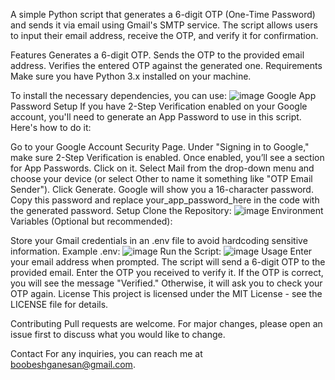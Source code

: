 A simple Python script that generates a 6-digit OTP (One-Time Password) and sends it via email using Gmail's SMTP service. The script allows users to input their email address, receive the OTP, and verify it for confirmation.

Features
Generates a 6-digit OTP.
Sends the OTP to the provided email address.
Verifies the entered OTP against the generated one.
Requirements
Make sure you have Python 3.x installed on your machine.

To install the necessary dependencies, you can use:
![image](https://github.com/user-attachments/assets/2f3ad8b5-54e8-4c7b-a1da-0a1abd2e8f7b)
Google App Password Setup
If you have 2-Step Verification enabled on your Google account, you'll need to generate an App Password to use in this script. Here's how to do it:

Go to your Google Account Security Page.
Under "Signing in to Google," make sure 2-Step Verification is enabled.
Once enabled, you’ll see a section for App Passwords. Click on it.
Select Mail from the drop-down menu and choose your device (or select Other to name it something like "OTP Email Sender").
Click Generate. Google will show you a 16-character password.
Copy this password and replace your_app_password_here in the code with the generated password.
Setup
Clone the Repository:
![image](https://github.com/user-attachments/assets/aa1c5799-f1c0-4830-8240-0e62fad922d9)
Environment Variables (Optional but recommended):

Store your Gmail credentials in an .env file to avoid hardcoding sensitive information.
Example .env:
![image](https://github.com/user-attachments/assets/97d8a65d-b7d1-4866-aa34-ffaf145739ee)
Run the Script:
![image](https://github.com/user-attachments/assets/1a38a141-4b27-453e-b675-97b5efb4dac4)
Usage
Enter your email address when prompted.
The script will send a 6-digit OTP to the provided email.
Enter the OTP you received to verify it.
If the OTP is correct, you will see the message "Verified." Otherwise, it will ask you to check your OTP again.
License
This project is licensed under the MIT License - see the LICENSE file for details.

Contributing
Pull requests are welcome. For major changes, please open an issue first to discuss what you would like to change.

Contact
For any inquiries, you can reach me at boobeshganesan@gmail.com.



